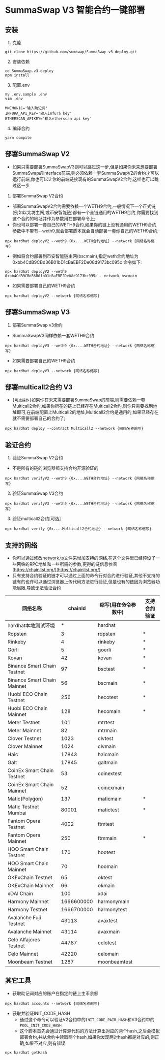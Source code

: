 # SummaSwap V3 智能合约一键部署


## 安装
1. 克隆
```
git clone https://github.com/sumswap/SummaSwap-v3-deploy.git
```
2. 安装依赖
```
cd SummaSwap-v3-deploy
npm install
```
3. 配置.env
```
mv .env.sample .env
vim .env
```
```
MNEMONIC='输入助记词'
INFURA_API_KEY='输入infura key'
ETHERSCAN_APIKEY='输入etherscan api key'
```
4. 编译合约
```
yarn compile
```
## 部署SummaSwap V2
- 如果只需要部署SummaSwapV3则可以跳过这一步,但是如果你未来想要部署SummaSwap的interface前端,则必须依赖一套SummaSwapV2的合约才可以运行前端,你也可以让你的前端链接现有的SummaSwapV2合约,这样也可以跳过这一步

1. 部署SummaSwap V2合约
- 部署SummaSwapV2合约需要依赖一个WETH9合约,一般情况下一个正式链(例如以太坊主网,或币安智能链)都有一个全链通用的WETH9合约,你需要找到这个合约的地址并作为参数用在部署命令上;
- 你也可以部署一套自己的WETH9合约,如果你的链上没有通用的WETH9合约,参数中不带有--weth9,就会部署脚本就会自动部署一套你自己的WETH9合约;
```
npx hardhat deployV2 --weth9 {0x....WETH合约地址} --network {网络名称缩写}
```
- 例如将合约部署到币安智能链主网(bscmain),指定weth合约地址为0xbb4CdB9CBd36B01bD1cBaEBF2De08d9173bc095c 命令如下:
```
npx hardhat deployV2 --weth9 0xbb4CdB9CBd36B01bD1cBaEBF2De08d9173bc095c --network bscmain
```
- 如果需要部署自己的WETH9合约
```
npx hardhat deployV2 --network {网络名称缩写}
```

## 部署SummaSwap V3
1. 部署SummaSwap v3合约
- SummaSwapV3同样依赖一套WETH9合约
```
npx hardhat deployV3 --weth9 {0x....WETH合约地址} --network {网络名称缩写}
```
- 如果需要部署自己的WETH9合约
```
npx hardhat deployV3 --network {网络名称缩写}
```
## 部署multicall2合约 V3
- `[可选操作]`如果你在未来需要部署SummaSwap的前端,则需要依赖一套Multicall2合约,如果你所在的链上已经存在Multicall2合约,则你只需要找到地址即可,在前端配置上Multicall2的地址,Multicall2合约是通用的,如果已经存在就不需要部署自己的合约了;
``` 
npx hardhat deploy --contract Multicall2 --network {网络名称缩写}
```
## 验证合约
1. 验证SummaSwap V2合约
- 不是所有的链的浏览器都支持合约开源验证的
```
npx hardhat verifyV2 --weth9 {0x....WETH合约地址} --network {网络名称缩写}
```
2. 验证SummaSwap V3合约
```
npx hardhat verifyV3 --weth9 {0x....WETH合约地址} --network {网络名称缩写}
```
3. 验证multicall2合约[可选]
```
npx hardhat verify {0x....Multicall2合约地址} --network {网络名称缩写}
```
## 支持的网络
- 你可以通过修改[network.ts](./script/network.ts)文件来增加支持的网络,在这个文件里已经预设了一些网络的RPC地址和一些所需的参数,更得的链信息参阅[https://chainlist.org/](https://chainlist.org/)
- 只有支持合约验证的链才可以通过上面的命令行对合约进行验证,其他不支持的链有的也许可以通过浏览器上传代码方法进行验证,但是也有的链因为浏览器功能局限,导致无法验证合约

| 网络名称           | chainId | 缩写(用在命令参数中) | 支持合约验证 |
| ----------------- | ------- | ----------------- | ----- |
| hardhat本地测试环境 |    *    |           hardhat |       |
| Ropsten |    3    |           ropsten |   *    |
| Rinkeby |    4    |           rinkeby |   *    |
| Görli |    5    |           goerli |   *    |
| Kovan |    42    |           kovan |   *    |
| Binance Smart Chain Testnet |    97    |           bsctest |    *   |
| Binance Smart Chain Mainnet |    56    |           bscmain |   *    |
| Huobi ECO Chain Testnet |    256    |           hecotest |   *    |
| Huobi ECO Chain Mainnet |    128    |           hecomain |    *   |
| Meter Testnet |    101    |           mtrtest |       |
| Meter Mainnet |    82    |           mtrmain |       |
| Clover Testnet |    1023    |           clvtest |       |
| Clover Mainnet |    1024    |           clvmain |       |
| Haic |    17843    |           haicmain |       |
| Galt |    17845    |           galtmain |       |
| CoinEx Smart Chain Testnet |    53    |           coinextest |       |
| CoinEx Smart Chain Mainnet |    52    |           coinexmain |       |
| Matic(Polygon) |    137    |           maticmain |    *   |
| Matic Testnet Mumbai |    80001    |           matictest |   *    |
| Fantom Opera Testnet |    4002    |           ftmtest |       |
| Fantom Opera Mainnet |    250    |           ftmmain |    *   |
| HOO Smart Chain Testnet |    170    |           hootest |       |
| HOO Smart Chain Mainnet |    70    |           hoomain |       |
| OKExChain Testnet |    65    |           oktest |       |
| OKExChain Mainnet |    66    |           okmain |       |
| xDAI Chain |    100    |           xdai |       |
| Harmony Mainnet |    1666600000    |           harmonymain |       |
| Harmony Testnet |    1666700000    |           harmonytest |       |
| Avalanche Fuji Testnet |    43113    |           avaxtest |       |
| Avalanche Mainnet |    43114    |           avaxmain |       |
| Celo Alfajores Testnet |    44787    |           celotest |       |
| Celo Mainnet |    42220    |           celomain |       |
| Moonbeam Testnet |    1287    |           moonbeamtest |       |

## 其它工具
- 获取助记词对应的账户在指定的链上主币余额
```
npx hardhat accounts --network {网络名称缩写}
```
- 获取并验证INIT_CODE_HASH
    - 通过这个命令可以验证V2合约中的`INIT_CODE_PAIR_HASH`和V3合约中的`POOL_INIT_CODE_HASH`
    - 这个脚本首先会通过计算源代码的方法计算出对应的两个hash,之后会模拟部署合约,并从合约中读取两个hash,如果你发现两对hash都是对应的,则正确,如果不对应,则有错误
```
npx hardhat getHash
```